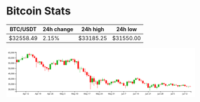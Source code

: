 # Bitcoin Stats

BTC/USDT|24h change|24h high|24h low|
|---|---|---|---|
|$32558.49|2.15%|$33185.25|$31550.00|

<img src="./chart.svg">
